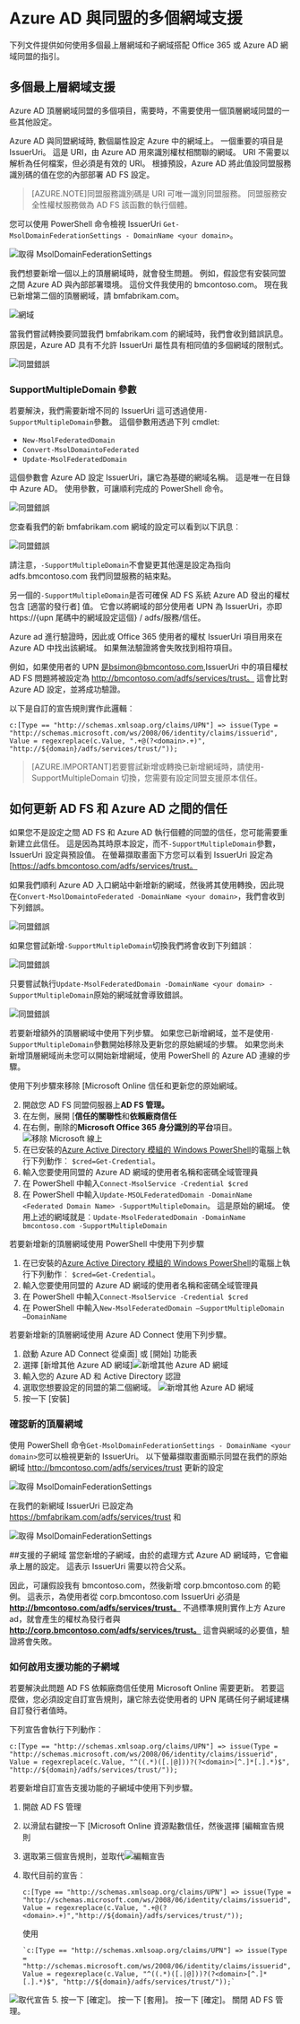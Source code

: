 <properties
    pageTitle="Azure AD Connect 多個網域"
    description="O365 與 Azure AD 設定多個最上層網域，將說明這份文件。"
    services="active-directory"
    documentationCenter=""
    authors="billmath"
    manager="femila"
    editor="curtand"/>

<tags
    ms.service="active-directory"
    ms.workload="identity"
    ms.tgt_pltfrm="na"
    ms.devlang="na"
    ms.topic="article"
    ms.date="08/08/2016"
    ms.author="billmath"/>

# <a name="multiple-domain-support-for-federating-with-azure-ad"></a>Azure AD 與同盟的多個網域支援
下列文件提供如何使用多個最上層網域和子網域搭配 Office 365 或 Azure AD 網域同盟的指引。

## <a name="multiple-top-level-domain-support"></a>多個最上層網域支援
Azure AD 頂層網域同盟的多個項目，需要時，不需要使用一個頂層網域同盟的一些其他設定。

Azure AD 與同盟網域時, 數個屬性設定 Azure 中的網域上。  一個重要的項目是 IssuerUri。  這是 URI，由 Azure AD 用來識別權杖相關聯的網域。  URI 不需要以解析為任何檔案，但必須是有效的 URI。  根據預設，Azure AD 將此值設同盟服務識別碼的值在您的內部部署 AD FS 設定。

>[AZURE.NOTE]同盟服務識別碼是 URI 可唯一識別同盟服務。  同盟服務安全性權杖服務做為 AD FS 該函數的執行個體。 

您可以使用 PowerShell 命令檢視 IssuerUri `Get-MsolDomainFederationSettings - DomainName <your domain>`。

![取得 MsolDomainFederationSettings](./media/active-directory-multiple-domains/MsolDomainFederationSettings.png)

我們想要新增一個以上的頂層網域時，就會發生問題。  例如，假設您有安裝同盟之間 Azure AD 與內部部署環境。  這份文件我使用的 bmcontoso.com。  現在我已新增第二個的頂層網域，請 bmfabrikam.com。

![網域](./media/active-directory-multiple-domains/domains.png)

當我們嘗試轉換要同盟我們 bmfabrikam.com 的網域時，我們會收到錯誤訊息。  原因是，Azure AD 具有不允許 IssuerUri 屬性具有相同值的多個網域的限制式。  
  

![同盟錯誤](./media/active-directory-multiple-domains/error.png)

### <a name="supportmultipledomain-parameter"></a>SupportMultipleDomain 參數

若要解決，我們需要新增不同的 IssuerUri 這可透過使用`-SupportMultipleDomain`參數。  這個參數用透過下列 cmdlet:
    
- `New-MsolFederatedDomain`
- `Convert-MsolDomaintoFederated`
- `Update-MsolFederatedDomain`

這個參數會 Azure AD 設定 IssuerUri，讓它為基礎的網域名稱。  這是唯一在目錄中 Azure AD。  使用參數，可讓順利完成的 PowerShell 命令。

![同盟錯誤](./media/active-directory-multiple-domains/convert.png)

您查看我們的新 bmfabrikam.com 網域的設定可以看到以下訊息︰

![同盟錯誤](./media/active-directory-multiple-domains/settings.png)

請注意，`-SupportMultipleDomain`不會變更其他還是設定為指向 adfs.bmcontoso.com 我們同盟服務的結束點。

另一個的`-SupportMultipleDomain`是否可確保 AD FS 系統 Azure AD 發出的權杖包含 [適當的發行者] 值。 它會以將網域的部分使用者 UPN 為 IssuerUri，亦即 https://{upn 尾碼中的網域設定這個} / adfs/服務/信任。 

Azure ad 進行驗證時，因此或 Office 365 使用者的權杖 IssuerUri 項目用來在 Azure AD 中找出該網域。  如果無法驗證將會失敗找到相符項目。 

例如，如果使用者的 UPN 是bsimon@bmcontoso.com,IssuerUri 中的項目權杖 AD FS 問題將被設定為 http://bmcontoso.com/adfs/services/trust。 這會比對 Azure AD 設定，並將成功驗證。

以下是自訂的宣告規則實作此邏輯︰

    c:[Type == "http://schemas.xmlsoap.org/claims/UPN"] => issue(Type =   "http://schemas.microsoft.com/ws/2008/06/identity/claims/issuerid", Value = regexreplace(c.Value, ".+@(?<domain>.+)", "http://${domain}/adfs/services/trust/"));


>[AZURE.IMPORTANT]若要嘗試新增或轉換已新增網域時，請使用-SupportMultipleDomain 切換，您需要有設定同盟支援原本信任。  


## <a name="how-to-update-the-trust-between-ad-fs-and-azure-ad"></a>如何更新 AD FS 和 Azure AD 之間的信任
如果您不是設定之間 AD FS 和 Azure AD 執行個體的同盟的信任，您可能需要重新建立此信任。  這是因為其時原本設定，而不`-SupportMultipleDomain`參數，IssuerUri 設定與預設值。  在螢幕擷取畫面下方您可以看到 IssuerUri 設定為 [https://adfs.bmcontoso.com/adfs/services/trust。

如果我們順利 Azure AD 入口網站中新增新的網域，然後將其使用轉換，因此現在`Convert-MsolDomaintoFederated -DomainName <your domain>`，我們會收到下列錯誤。

![同盟錯誤](./media/active-directory-multiple-domains/trust1.png)

如果您嘗試新增`-SupportMultipleDomain`切換我們將會收到下列錯誤︰

![同盟錯誤](./media/active-directory-multiple-domains/trust2.png)

只要嘗試執行`Update-MsolFederatedDomain -DomainName <your domain> -SupportMultipleDomain`原始的網域就會導致錯誤。

![同盟錯誤](./media/active-directory-multiple-domains/trust3.png)

若要新增額外的頂層網域中使用下列步驟。  如果您已新增網域，並不是使用`-SupportMultipleDomain`參數開始移除及更新您的原始網域的步驟。  如果您尚未新增頂層網域尚未您可以開始新增網域，使用 PowerShell 的 Azure AD 連線的步驟。

使用下列步驟來移除 [Microsoft Online 信任和更新您的原始網域。

2.  開啟您 AD FS 同盟伺服器上**AD FS 管理。** 
2.  在左側，展開 [**信任的關聯性**和**依賴廠商信任**
3.  在右側，刪除的**Microsoft Office 365 身分識別的平台**項目。
![移除 Microsoft 線上](./media/active-directory-multiple-domains/trust4.png)
1.  在已安裝的[Azure Active Directory 模組的 Windows PowerShell](https://msdn.microsoft.com/library/azure/jj151815.aspx)的電腦上執行下列動作︰ `$cred=Get-Credential`。  
2.  輸入您要使用同盟的 Azure AD 網域的使用者名稱和密碼全域管理員
2.  在 PowerShell 中輸入`Connect-MsolService -Credential $cred`
4.  在 PowerShell 中輸入`Update-MSOLFederatedDomain -DomainName <Federated Domain Name> -SupportMultipleDomain`。  這是原始的網域。  使用上述的網域就是︰`Update-MsolFederatedDomain -DomainName bmcontoso.com -SupportMultipleDomain`


若要新增新的頂層網域使用 PowerShell 中使用下列步驟

1.  在已安裝的[Azure Active Directory 模組的 Windows PowerShell](https://msdn.microsoft.com/library/azure/jj151815.aspx)的電腦上執行下列動作︰ `$cred=Get-Credential`。  
2.  輸入您要使用同盟的 Azure AD 網域的使用者名稱和密碼全域管理員
2.  在 PowerShell 中輸入`Connect-MsolService -Credential $cred`
3.  在 PowerShell 中輸入`New-MsolFederatedDomain –SupportMultipleDomain –DomainName`

若要新增新的頂層網域使用 Azure AD Connect 使用下列步驟。

1.  啟動 Azure AD Connect 從桌面] 或 [開始] 功能表
2.  選擇 [新增其他 Azure AD 網域]![新增其他 Azure AD 網域](./media/active-directory-multiple-domains/add1.png)
3.  輸入您的 Azure AD 和 Active Directory 認證
4.  選取您想要設定的同盟的第二個網域。
![新增其他 Azure AD 網域](./media/active-directory-multiple-domains/add2.png)
5.  按一下 [安裝]


### <a name="verify-the-new-top-level-domain"></a>確認新的頂層網域
使用 PowerShell 命令`Get-MsolDomainFederationSettings - DomainName <your domain>`您可以檢視更新的 IssuerUri。  以下螢幕擷取畫面顯示同盟在我們的原始網域 http://bmcontoso.com/adfs/services/trust 更新的設定

![取得 MsolDomainFederationSettings](./media/active-directory-multiple-domains/MsolDomainFederationSettings.png)

在我們的新網域 IssuerUri 已設定為 https://bmfabrikam.com/adfs/services/trust 和

![取得 MsolDomainFederationSettings](./media/active-directory-multiple-domains/settings2.png)


##<a name="support-for-sub-domains"></a>支援的子網域
當您新增的子網域，由於的處理方式 Azure AD 網域時，它會繼承上層的設定。  這表示 IssuerUri 需要以符合父系。

因此，可讓假設我有 bmcontoso.com，然後新增 corp.bmcontoso.com 的範例。  這表示，為使用者從 corp.bmcontoso.com IssuerUri 必須是**http://bmcontoso.com/adfs/services/trust。**  不過標準規則實作上方 Azure ad，就會產生的權杖為發行者與**http://corp.bmcontoso.com/adfs/services/trust。** 這會與網域的必要值，驗證將會失敗。

### <a name="how-to-enable-support-for-sub-domains"></a>如何啟用支援功能的子網域
若要解決此問題 AD FS 依賴廠商信任使用 Microsoft Online 需要更新。  若要這麼做，您必須設定自訂宣告規則，讓它除去從使用者的 UPN 尾碼任何子網域建構自訂發行者值時。 

下列宣告會執行下列動作︰

    c:[Type == "http://schemas.xmlsoap.org/claims/UPN"] => issue(Type = "http://schemas.microsoft.com/ws/2008/06/identity/claims/issuerid", Value = regexreplace(c.Value, "^((.*)([.|@]))?(?<domain>[^.]*[.].*)$", "http://${domain}/adfs/services/trust/"));

若要新增自訂宣告支援功能的子網域中使用下列步驟。

1.  開啟 AD FS 管理
2.  以滑鼠右鍵按一下 [Microsoft Online 資源點數信任，然後選擇 [編輯宣告規則
3.  選取第三個宣告規則，並取代![編輯宣告](./media/active-directory-multiple-domains/sub1.png)
4.  取代目前的宣告︰
    
        c:[Type == "http://schemas.xmlsoap.org/claims/UPN"] => issue(Type = "http://schemas.microsoft.com/ws/2008/06/identity/claims/issuerid", Value = regexreplace(c.Value, ".+@(?<domain>.+)","http://${domain}/adfs/services/trust/"));
        
    使用
    
        `c:[Type == "http://schemas.xmlsoap.org/claims/UPN"] => issue(Type = "http://schemas.microsoft.com/ws/2008/06/identity/claims/issuerid", Value = regexreplace(c.Value, "^((.*)([.|@]))?(?<domain>[^.]*[.].*)$", "http://${domain}/adfs/services/trust/"));`
    
![取代宣告](./media/active-directory-multiple-domains/sub2.png)
5.  按一下 [確定]。  按一下 [套用]。  按一下 [確定]。  關閉 AD FS 管理。

